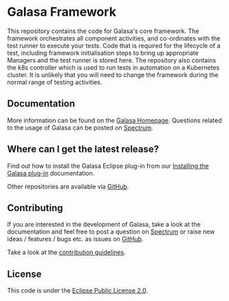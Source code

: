 # Galasa Framework
This repository contains the code for Galasa's core framework. The framework orchestrates all component activities, and co-ordinates with the test runner to execute your tests.
Code that is required for the lifecycle of a test, including framework initialisation steps to bring up appropriate Managers and the test runner is stored here. The repository also contains the k8s controller which is used to run tests in automation on a Kubernetes cluster.
It is unlikely that you will need to change the framework during the normal range of testing activities.

## Documentation

More information can be found on the [Galasa Homepage](https://galasa.dev). Questions related to the usage of Galasa can be posted on [Spectrum](https://spectrum.chat/galasa?tab=posts).

## Where can I get the latest release?

Find out how to install the Galasa Eclipse plug-in from our [Installing the Galasa plug-in](https://galasa.dev/docs/getting-started/installing) documentation.

Other repositories are available via [GitHub](https://github.com/galasa-dev). 

## Contributing

If you are interested in the development of Galasa, take a look at the documentation and feel free to post a question on [Spectrum](https://spectrum.chat/galasa?tab=posts) or raise new ideas / features / bugs etc. as issues on [GitHub](https://github.com/galasa-dev/projectmanagement).

Take a look at the [contribution guidelines](https://github.com/galasa-dev/projectmanagement/blob/master/contributing.md).

## License

This code is under the [Eclipse Public License 2.0](https://github.com/galasa-dev/maven/blob/master/LICENSE).
